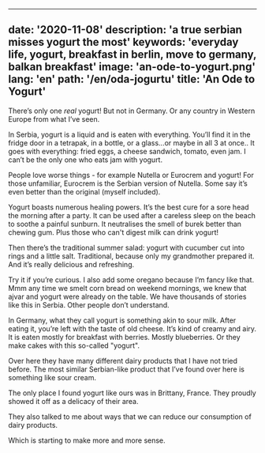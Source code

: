---
date: '2020-11-08'
description: 'a true serbian misses yogurt the most'
keywords: 'everyday life, yogurt, breakfast in berlin, move to germany, balkan breakfast'
image: 'an-ode-to-yogurt.png'
lang: 'en'
path: '/en/oda-jogurtu'
title: 'An Ode to Yogurt'
------
There’s only one <i>real</i> yogurt! But not in Germany. Or any country in Western Europe from what I’ve seen.

In Serbia, yogurt is a liquid and is eaten with everything. You’ll find it in the fridge door in a tetrapak, in a bottle, or a glass...or maybe in all 3 at once.. It goes with everything: fried eggs, a cheese sandwich, tomato, even jam. I can’t be the only one who eats jam with yogurt.

People love worse things - for example Nutella or Eurocrem and yogurt! For those unfamiliar, Eurocrem is the Serbian version of Nutella. Some say it’s even better than the original (myself included).

Yogurt boasts numerous healing powers. It’s the best cure for a sore head the morning after a party. It can be used after a careless sleep on the beach to soothe a painful sunburn. It neutralises the smell of burek better than chewing gum. Plus those who can't digest milk can drink yogurt!

Then there’s the traditional summer salad: yogurt with cucumber cut into rings and a little salt. Traditional, because only my grandmother prepared it. And it’s really delicious and refreshing.

Try it if you’re curious. I also add some oregano because I’m fancy like that. Mmm any time we smelt corn bread on weekend mornings, we knew that ajvar and yogurt were already on the table. We have thousands of stories like this in Serbia. Other people don’t understand.

In Germany, what they call yogurt is something akin to sour milk. After eating it, you’re left with the taste of old cheese. It’s kind of creamy and airy. It is eaten mostly for breakfast with berries. Mostly blueberries. Or they make cakes with this so-called "yogurt".

Over here they have many different dairy products that I have not tried before. The most similar Serbian-like product that I’ve found over here is something like sour cream.

The only place I found yogurt like ours was in Brittany, France. They proudly showed it off as a delicacy of their area.

They also talked to me about ways that we can reduce our consumption of dairy products.

Which is starting to make more and more sense.
